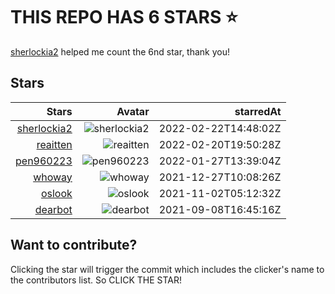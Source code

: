 # THIS REPO HAS 6 STARS ⭐️

[sherlockia2](https://github.com/sherlockia2) helped me count the 6nd star, thank you!

## Stars

| Stars | Avatar | starredAt |
| -----: |-----: | -----: |
| [sherlockia2](https://github.com/sherlockia2) | ![sherlockia2](https://avatars.githubusercontent.com/u/74177321?s=64&u=c5b14ea0ac8b36891aaee450c625b7170000f567&v=4) | 2022-02-22T14:48:02Z |
| [reaitten](https://github.com/reaitten) | ![reaitten](https://avatars.githubusercontent.com/u/52531973?s=64&u=445d54c7be2043f1fa0b621d416f81375e1ae07d&v=4) | 2022-02-20T19:50:28Z |
| [pen960223](https://github.com/pen960223) | ![pen960223](https://avatars.githubusercontent.com/u/22234922?s=64&v=4) | 2022-01-27T13:39:04Z |
| [whoway](https://github.com/whoway) | ![whoway](https://avatars.githubusercontent.com/u/48819015?s=64&u=cb511bebe4c7334d607bb3a33597fccfbd445ce7&v=4) | 2021-12-27T10:08:26Z |
| [oslook](https://github.com/oslook) | ![oslook](https://avatars.githubusercontent.com/u/6346865?s=64&u=5875914334b380ad5aa06af10d5692c4046ee5ee&v=4) | 2021-11-02T05:12:32Z |
| [dearbot](https://github.com/dearbot) | ![dearbot](https://avatars.githubusercontent.com/u/86886568?s=64&u=1e7cf586cb2295817005e7eddc3cffb1b479084f&v=4) | 2021-09-08T16:45:16Z |
## Want to contribute?

Clicking the star will trigger the commit which includes the clicker's name to the contributors list. So CLICK THE STAR!
